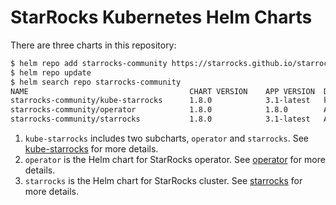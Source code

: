 # StarRocks Kubernetes Helm Charts

There are three charts in this repository:

```bash
$ helm repo add starrocks-community https://starrocks.github.io/starrocks-kubernetes-operator
$ helm repo update
$ helm search repo starrocks-community
NAME                                    CHART VERSION    APP VERSION  DESCRIPTION
starrocks-community/kube-starrocks      1.8.0            3.1-latest   kube-starrocks includes two subcharts, starrock...
starrocks-community/operator            1.8.0            1.8.0        A Helm chart for StarRocks operator
starrocks-community/starrocks           1.8.0            3.1-latest   A Helm chart for StarRocks cluster
```

1. `kube-starrocks` includes two subcharts, `operator` and `starrocks`. See [kube-starrocks](./charts/kube-starrocks/README.md) for more details.
2. `operator` is the Helm chart for StarRocks operator. See [operator](./charts/kube-starrocks/charts/operator/README.md) for more details.
3. `starrocks` is the Helm chart for StarRocks cluster. See [starrocks](./charts/kube-starrocks/charts/starrocks/README.md) for more details.
